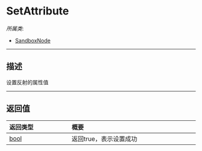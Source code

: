 # SetAttribute

*所属类*:
* [SandboxNode](/Api/Classes/Base/SandboxNode.md)
------------------------------------------------------------------------------------------
## 描述

设置反射的属性值


------------------------------------------------------------------------------------------
## 返回值

|<div style="width:150px">返回类型</div>|<div style="width:520px">概要</div>|
|:---|:---|
|[bool](/Api/DataType/Bool.md)|返回true，表示设置成功|
